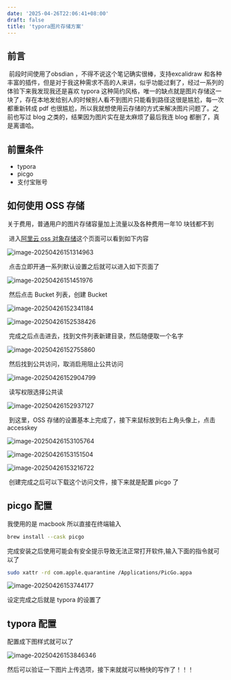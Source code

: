 ```yaml
---
date: '2025-04-26T22:06:41+08:00'
draft: false
title: 'typora图片存储方案'
---
```


## 前言

​	前段时间使用了obsdian ，不得不说这个笔记确实很棒，支持excalidraw 和各种丰富的插件，但是对于我这种需求不高的人来讲，似乎功能过剩了，经过一系列的体验下来我发现我还是喜欢 typora 这种简约风格，唯一的缺点就是图片存储这一块了，存在本地发给别人的时候别人看不到图片只能看到路径这很是尴尬，每一次都重新转成 pdf 也很尴尬，所以我就想使用云存储的方式来解决图片问题了。之前也写过 blog 之类的，结果因为图片实在是太麻烦了最后我连 blog 都删了，真是离谱哈。



## 前置条件

- typora
- picgo
- 支付宝账号



## 如何使用 OSS 存储

关于费用，普通用户的图片存储容量加上流量以及各种费用一年10 块钱都不到

​	进入[阿里云 oss 对象存储](https://www.aliyun.com/product/oss)这个页面可以看到如下内容

![image-20250426151314963](https://mirrozer0.oss-cn-hangzhou.aliyuncs.com/image/202504261513028.png)

​	点击立即开通一系列默认设置之后就可以进入如下页面了

![image-20250426151451976](https://mirrozer0.oss-cn-hangzhou.aliyuncs.com/image/202504261514009.png)

​	然后点击 Bucket 列表，创建 Bucket

![image-20250426152341184](https://mirrozer0.oss-cn-hangzhou.aliyuncs.com/image/202504261523247.png)

![image-20250426152538426](https://mirrozer0.oss-cn-hangzhou.aliyuncs.com/image/202504261525458.png)

​	完成之后点击进去，找到文件列表新建目录，然后随便取一个名字

![image-20250426152755860](https://mirrozer0.oss-cn-hangzhou.aliyuncs.com/image/202504261527895.png)

​	然后找到公共访问，取消启用阻止公共访问

![image-20250426152904799](https://mirrozer0.oss-cn-hangzhou.aliyuncs.com/image/202504261529835.png)

​	读写权限选择公共读

![image-20250426152937127](https://mirrozer0.oss-cn-hangzhou.aliyuncs.com/image/202504261529171.png)

​	到这里，OSS 存储的设置基本上完成了，接下来鼠标放到右上角头像上，点击 accesskey

![image-20250426153105764](https://mirrozer0.oss-cn-hangzhou.aliyuncs.com/image/202504261531803.png)

![image-20250426153151504](https://mirrozer0.oss-cn-hangzhou.aliyuncs.com/image/202504261531551.png)

![image-20250426153216722](https://mirrozer0.oss-cn-hangzhou.aliyuncs.com/image/202504261532782.png)

​	创建完成之后可以下载这个访问文件，接下来就是配置 picgo 了

## picgo 配置

我使用的是 macbook 所以直接在终端输入

```bash
brew install --cask picgo
```

完成安装之后使用可能会有安全提示导致无法正常打开软件,输入下面的指令就可以了

```bash
sudo xattr -rd com.apple.quarantine /Applications/PicGo.appa
```

![image-20250426153744177](https://mirrozer0.oss-cn-hangzhou.aliyuncs.com/image/202504261537222.png)

设定完成之后就是 typora 的设置了

## typora 配置

配置成下图样式就可以了

![image-20250426153846346](https://mirrozer0.oss-cn-hangzhou.aliyuncs.com/image/202504261538388.png)

然后可以验证一下图片上传选项，接下来就就可以畅快的写作了！！！